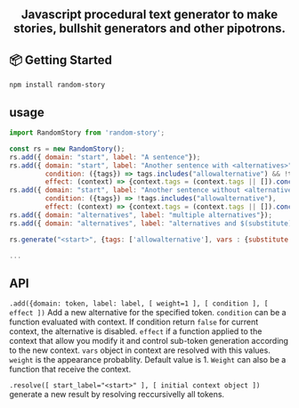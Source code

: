 <div align="center">
  <h2>Javascript procedural text generator to make stories, bullshit generators and other pipotrons.</h2>
</div>

## 📦 Getting Started

```
npm install random-story
```

## usage

```js
import RandomStory from 'random-story';

const rs = new RandomStory();
rs.add({ domain: "start", label: "A sentence"});
rs.add({ domain: "start", label: "Another sentence with <alternatives>", weight: 1,
         condition: ({tags}) => tags.includes("allowalternative") && !tags.includes("cond2"),
         effect: (context) => {context.tags = (context.tags || []).concat(["add1", "!add2"])}});
rs.add({ domain: "start", label: "Another sentence without <alternatives>", weight: 0.5,
         condition: ({tags}) => !tags.includes("allowalternative"),
         effect: (context) => {context.tags = (context.tags || []).concat(["add1", "!add2"])}});
rs.add({ domain: "alternatives", label: "multiple alternatives"});
rs.add({ domain: "alternatives", label: "alternatives and $(substitute)", weight: 3, condition:({tags}) => !tags.includes("add1")};

rs.generate("<start>", {tags: ['allowalternative'], vars : {substitute: "variables"})) // Can generate "Another sentence with alternatives and variables"

...
```

## API

`.add({domain: token, label: label, [ weight=1 ], [ condition ], [ effect ])` Add a new alternative for the specified token. `condition` can be a function evaluated with context. If condition return `false` for current context, the alternative is disabled. `effect` if a function applied to the context that allow you modify it and control sub-token generation according to the new context. `vars` object in context are resolved with this values. `weight` is the appearance probablity. Default value is 1. `Weight` can also be a function that receive the context.

`.resolve([ start_label="<start>" ], [ initial context object ])` generate a new result by resolving reccursivelly all tokens.
